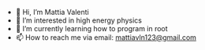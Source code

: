 - 👋 Hi, I’m Mattia Valenti
- 👀 I’m interested in high energy physics
- 🌱 I’m currently learning how to program in root
- 📫 How to reach me via
   email: mattiavln123@gmail.com
